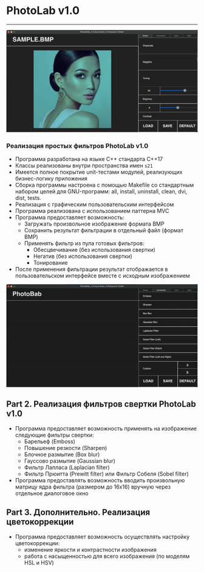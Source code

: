 # PhotoLab v1.0
---
![](misc/images/photolab.png)


### Реализация простых фильтров PhotoLab v1.0

- Программа разработана на языке C++ стандарта C++17
- Классы реализованы внутри пространства имен `s21`
- Имеется полное покрытие unit-тестами модулей, реализующих бизнес-логику приложения
- Сборка программы настроена с помощью Makefile со стандартным набором целей для GNU-программ: all, install, uninstall, clean, dvi, dist, tests. 
- Реализация с графическим пользовательским интерфейсом
- Программа реализована с использованием паттерна MVC
- Программа предоставляет возможность:
    - Загружать произвольное изображение формата BMP
    - Сохранить результат фильтрации в отдельный файл (формат BMP)
    - Применять фильтр из пула готовых фильтров:
        - Обесцвечивание (без использования свертки)
        - Негатив (без использования свертки)
        - Тонирование 
- После применения фильтрации результат отображается в пользовательском интерфейсе вместе с исходным изображением

![](misc/usage_photolab.gif)


## Part 2. Реализация фильтров свертки PhotoLab v1.0


- Программа предоставляет возможность применять на изображение следующие фильтры свертки:
    - Барельеф (Emboss)
    - Повышение резкости (Sharpen)
    - Блочное размытие (Box blur)
    - Гауссово размытие (Gaussian blur)
    - Фильтр Лапласа (Laplacian filter)
    - Фильтр Прюитта (Prewitt filter) или Фильтр Собеля (Sobel filter)
- Программа предоставлять возможность вводить произвольную матрицу ядра фильтра (размером до 16x16) вручную через отдельное диалоговое окно

## Part 3. Дополнительно. Реализация цветокоррекции

- Программа предоставляет возможность осуществлять настройку цветокоррекции:
    - изменение яркости и контрастности изображения
    - работа с насыщенностью для всего изображения (по моделям HSL и HSV)
